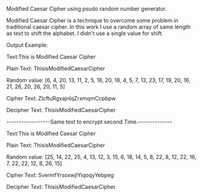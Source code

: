 Modified Caesar Cipher using psudo random number generator.

Modified Caesar Cipher is a technique to overcome some problem in traditional caesar cipher. In this work I use a random array of same length as text to shift the alphabet. I didn't use a single value for shift.

Output Example:

Text:This is Modified Caesar Cipher

Plain Text: ThisisModifiedCaesarCipher

Random value: [6, 4, 20, 13, 11, 2, 5, 18, 20, 18, 4, 5, 7, 13, 23, 17, 19, 20, 16, 21, 26, 20, 26, 20, 11, 5]

Cipher Text: ZlcftuRgxajnlqZrxmqmCcpbpw

Decipher Text: ThisisModifiedCaesarCipher


------------------Same text to encrypt second Time.--------------

Text:This is Modified Caesar Cipher

Plain Text: ThisisModifiedCaesarCipher

Random value: [25, 14, 22, 25, 4, 13, 12, 3, 15, 6, 18, 14, 5, 8, 22, 8, 12, 22, 16, 7, 22, 22, 12, 8, 26, 15]

Cipher Text: SvermfYrsoxwjlYiqoqyYebpeg

Decipher Text: ThisisModifiedCaesarCipher
